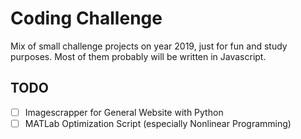 # Coding Challenge

Mix of small challenge projects on year 2019, just for fun and study purposes.
Most of them probably will be written in Javascript.

## TODO
- [ ] Imagescrapper for General Website with Python
- [ ] MATLab Optimization Script (especially Nonlinear Programming)